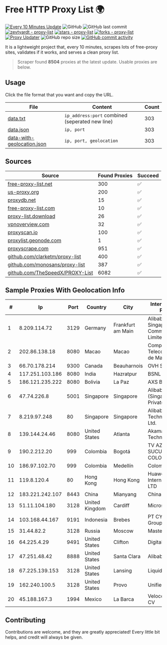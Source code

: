 
# Free HTTP Proxy List 🌍

[![Every 10 Minutes Update](https://github.com/mertguvencli/http-proxy-list/actions/workflows/main.yml/badge.svg?branch=main)](https://github.com/mertguvencli/http-proxy-list/actions/workflows/main.yml)
![GitHub](https://img.shields.io/github/license/mertguvencli/http-proxy-list)
![GitHub last commit](https://img.shields.io/github/last-commit/mertguvencli/http-proxy-list)
[![zevtyardt - proxy-list](https://img.shields.io/static/v1?label=zevtyardt&message=proxy-list&color=blue&logo=github)](https://github.com/zevtyardt/proxy-list "Go to GitHub repo")
[![stars - proxy-list](https://img.shields.io/github/stars/zevtyardt/proxy-list?style=social)](https://github.com/zevtyardt/proxy-list)
[![forks - proxy-list](https://img.shields.io/github/forks/zevtyardt/proxy-list?style=social)](https://github.com/zevtyardt/proxy-list)
[![Proxy Updater](https://github.com/zevtyardt/proxy-list/workflows/Proxy%20Updater/badge.svg)](https://github.com/zevtyardt/proxy-list/actions?query=workflow:"Proxy+Updater")
![GitHub repo size](https://img.shields.io/github/repo-size/zevtyardt/proxy-list)
[![GitHub commit activity](https://img.shields.io/github/commit-activity/m/zevtyardt/proxy-list?logo=commits)](https://github.com/zevtyardt/proxy-list/commits/main)

It is a lightweight project that, every 10 minutes, scrapes lots of free-proxy sites, validates if it works, and serves a clean proxy list.

> Scraper found **8504** proxies at the latest update. Usable proxies are below.

## Usage

Click the file format that you want and copy the URL.

|File|Content|Count|
|----|-------|-----|
|[data.txt](https://raw.githubusercontent.com/mertguvencli/http-proxy-list/main/proxy-list/data.txt)|`ip_address:port` combined (seperated new line)|303|
|[data.json](https://raw.githubusercontent.com/mertguvencli/http-proxy-list/main/proxy-list/data.json)|`ip, port`|303|
|[data-with-geolocation.json](https://raw.githubusercontent.com/mertguvencli/http-proxy-list/main/proxy-list/data-with-geolocation.json)|`ip, port, geolocation`|303|

## Sources

|Source|Found Proxies|Succeed|
|------|-------------|-------|
|[free-proxy-list.net](https://free-proxy-list.net)|300|✅|
|[us-proxy.org](https://www.us-proxy.org)|200|✅|
|[proxydb.net](http://proxydb.net)|15|✅|
|[free-proxy-list.com](https://free-proxy-list.com/?page=&port=&type%5B%5D=http&type%5B%5D=https&up_time=0&search=Search)|10|✅|
|[proxy-list.download](https://www.proxy-list.download/HTTP)|26|✅|
|[vpnoverview.com](https://vpnoverview.com/privacy/anonymous-browsing/free-proxy-servers)|32|✅|
|[proxyscan.io](https://www.proxyscan.io)|100|✅|
|[proxylist.geonode.com](https://proxylist.geonode.com/api/proxy-list?limit=300&page=1&sort_by=lastChecked&sort_type=desc&protocols=http,https)|1|✅|
|[proxyscrape.com](https://api.proxyscrape.com/v2/?request=displayproxies&protocol=http&timeout=10000&country=all&ssl=all&anonymity=all)|951|✅|
|[github.com/clarketm/proxy-list](https://raw.githubusercontent.com/clarketm/proxy-list/master/proxy-list-raw.txt)|400|✅|
|[github.com/monosans/proxy-list](https://raw.githubusercontent.com/monosans/proxy-list/main/proxies/http.txt)|387|✅|
|[github.com/TheSpeedX/PROXY-List](https://raw.githubusercontent.com/TheSpeedX/PROXY-List/master/http.txt)|6082|✅|


## Sample Proxies With Geolocation Info

|#|Ip|Port|Country|City|Internet Service Provider|
|-|--|----|-------|----|-------------------------|
|1|8.209.114.72|3129|Germany|Frankfurt am Main|Alibaba.com Singapore E-Commerce Private Limited|
|2|202.86.138.18|8080|Macao|Macao|Companhia de Telecomunicacoes de Macau|
|3|66.70.178.214|9300|Canada|Beauharnois|OVH SAS|
|4|117.251.103.186|8080|India|Hazratpur|BSNL Internet|
|5|186.121.235.222|8080|Bolivia|La Paz|AXS Bolivia S. A.|
|6|47.74.226.8|5001|Singapore|Singapore|Alibaba Cloud (Singapore) Private Limited|
|7|8.219.97.248|80|Singapore|Singapore|Alibaba (US) Technology Co., Ltd.|
|8|139.144.24.46|8080|United States|Atlanta|Akamai Technologies, Inc.|
|9|190.2.212.20|999|Colombia|Bogotá|TV AZTECA SUCURSAL COLOMBIA|
|10|186.97.102.70|999|Colombia|Medellín|Colombia Móvil|
|11|119.8.120.4|80|Hong Kong|Hong Kong|Huawei International Pte. LTD|
|12|183.221.242.107|8443|China|Mianyang|China Mobile|
|13|51.11.104.180|3128|United Kingdom|Cardiff|Microsoft|
|14|103.168.44.167|9191|Indonesia|Brebes|PT CYB Media Group|
|15|31.44.82.2|3128|Russia|Moscow|Mastertel ISP|
|16|64.225.4.29|9491|United States|Clifton|DigitalOcean, LLC|
|17|47.251.48.42|8888|United States|Santa Clara|Alibaba.com LLC|
|18|67.225.139.153|3128|United States|Lansing|Liquid Web, L.L.C|
|19|162.240.100.5|3128|United States|Provo|Unified Layer|
|20|45.188.167.3|1994|Mexico|La Barca|Velocom SA De CV|



## Contributing

Contributions are welcome, and they are greatly appreciated! Every
little bit helps, and credit will always be given.

